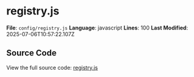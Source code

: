 # registry.js

**File**: `config/registry.js`
**Language**: javascript
**Lines**: 100
**Last Modified**: 2025-07-06T10:57:22.107Z

## Source Code

View the full source code: [registry.js](config/registry.js)
